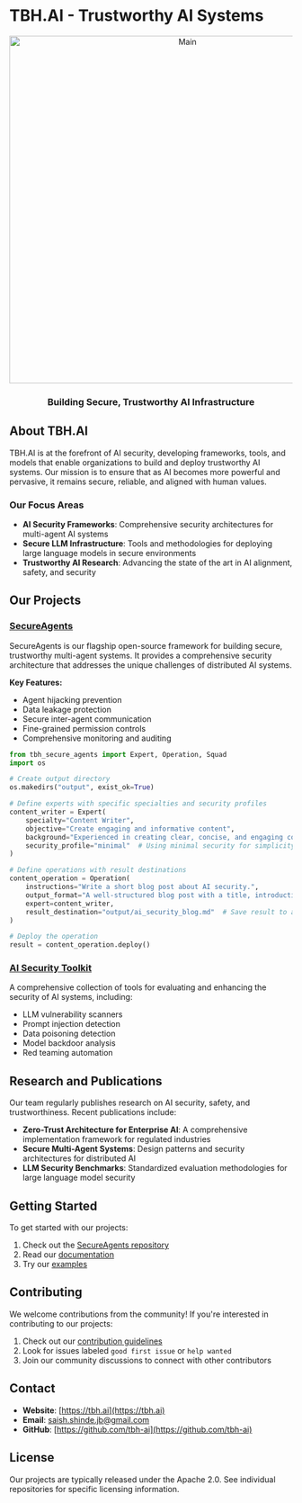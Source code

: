 # TBH.AI - Trustworthy AI Systems

<div align="center">
  <img width="618" alt="Main" src="https://github.com/user-attachments/assets/dbbf5a4f-7b0b-4f43-9b37-ef77dc761ff1" /> 
  <h3>Building Secure, Trustworthy AI Infrastructure</h3>
</div>

## About TBH.AI

TBH.AI is at the forefront of AI security, developing frameworks, tools, and models that enable organizations to build and deploy trustworthy AI systems. Our mission is to ensure that as AI becomes more powerful and pervasive, it remains secure, reliable, and aligned with human values.

### Our Focus Areas

- **AI Security Frameworks**: Comprehensive security architectures for multi-agent AI systems
- **Secure LLM Infrastructure**: Tools and methodologies for deploying large language models in secure environments
- **Trustworthy AI Research**: Advancing the state of the art in AI alignment, safety, and security

## Our Projects

### [SecureAgents](https://github.com/tbh-ai/SecureAgents)

SecureAgents is our flagship open-source framework for building secure, trustworthy multi-agent systems. It provides a comprehensive security architecture that addresses the unique challenges of distributed AI systems.

**Key Features:**
- Agent hijacking prevention
- Data leakage protection
- Secure inter-agent communication
- Fine-grained permission controls
- Comprehensive monitoring and auditing

```python
from tbh_secure_agents import Expert, Operation, Squad
import os

# Create output directory
os.makedirs("output", exist_ok=True)

# Define experts with specific specialties and security profiles
content_writer = Expert(
    specialty="Content Writer",
    objective="Create engaging and informative content",
    background="Experienced in creating clear, concise, and engaging content.",
    security_profile="minimal"  # Using minimal security for simplicity
)

# Define operations with result destinations
content_operation = Operation(
    instructions="Write a short blog post about AI security.",
    output_format="A well-structured blog post with a title, introduction, main points, and conclusion.",
    expert=content_writer,
    result_destination="output/ai_security_blog.md"  # Save result to a markdown file
)

# Deploy the operation
result = content_operation.deploy()
```

### [AI Security Toolkit](https://github.com/tbh-ai/ai-security-toolkit)

A comprehensive collection of tools for evaluating and enhancing the security of AI systems, including:

- LLM vulnerability scanners
- Prompt injection detection
- Data poisoning detection
- Model backdoor analysis
- Red teaming automation

## Research and Publications

Our team regularly publishes research on AI security, safety, and trustworthiness. Recent publications include:

- **Zero-Trust Architecture for Enterprise AI**: A comprehensive implementation framework for regulated industries
- **Secure Multi-Agent Systems**: Design patterns and security architectures for distributed AI
- **LLM Security Benchmarks**: Standardized evaluation methodologies for large language model security

## Getting Started

To get started with our projects:

1. Check out the [SecureAgents repository](https://github.com/tbh-ai/SecureAgents)
2. Read our [documentation](https://tbh-ai.github.io/SecureAgents/)
3. Try our [examples](https://github.com/tbh-ai/SecureAgents/tree/main/examples)

## Contributing

We welcome contributions from the community! If you're interested in contributing to our projects:

1. Check out our [contribution guidelines](https://github.com/tbh-ai/SecureAgents/blob/main/CONTRIBUTING.md)
2. Look for issues labeled `good first issue` or `help wanted`
3. Join our community discussions to connect with other contributors

## Contact

- **Website**: [https://tbh.ai](https://tbh.ai)
- **Email**: [saish.shinde.jb@gmail.com](mailto:saish.shinde.jb@gmail.com)
- **GitHub**: [https://github.com/tbh-ai](https://github.com/tbh-ai)

## License

Our projects are typically released under the Apache 2.0. See individual repositories for specific licensing information.

